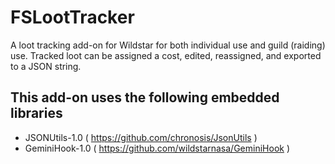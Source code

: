 FSLootTracker
=============
A loot tracking add-on for Wildstar for both individual use and guild (raiding) use.  Tracked loot can be assigned a cost, edited, reassigned, and exported to a JSON string.

This add-on uses the following embedded libraries
-------------------------------------------------
* JSONUtils-1.0  ( https://github.com/chronosis/JsonUtils )
* GeminiHook-1.0 ( https://github.com/wildstarnasa/GeminiHook )